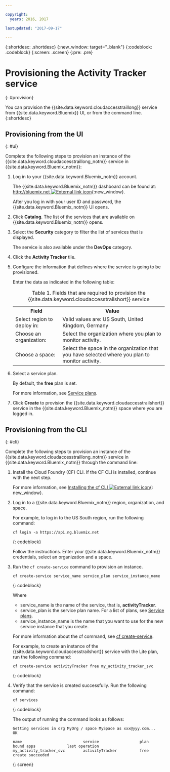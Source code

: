 ```yaml
---

copyright:
  years: 2016, 2017

lastupdated: "2017-09-17"

---
```



{:shortdesc: .shortdesc}
{:new_window: target="_blank"}
{:codeblock: .codeblock}
{:screen: .screen}
{:pre: .pre}


# Provisioning the Activity Tracker service
{: #provision}

You can provision the {{site.data.keyword.cloudaccesstraillong}} service from {{site.data.keyword.Bluemix}} UI, or from the command line.
{:shortdesc}


## Provisioning from the UI
{: #ui}

Complete the following steps to provision an instance of the {{site.data.keyword.cloudaccesstraillong_notm}} service in {{site.data.keyword.Bluemix_notm}}:

1. Log in to your {{site.data.keyword.Bluemix_notm}} account.

    The {{site.data.keyword.Bluemix_notm}} dashboard can be found at: [http://bluemix.net ![External link icon](../../../icons/launch-glyph.svg "External link icon")](http://bluemix.net){:new_window}.
    
	After you log in with your user ID and password, the {{site.data.keyword.Bluemix_notm}} UI opens.

2. Click **Catalog**. The list of the services that are available on {{site.data.keyword.Bluemix_notm}} opens.

3. Select the **Security** category to filter the list of services that is displayed.

    The service is also available under the **DevOps** category.

4. Click the **Activity Tracker** tile.

5. Configure the information that defines where the service is going to be provisioned. 

    Enter the data as indicated in the following table: 

    <table>
	  <caption>Table 1. Fields that are required to provision the {{site.data.keyword.cloudaccesstrailshort}} service</caption>
	  <tr>
	    <th>Field</th>
		<th>Value</th>
	  </tr>
	  <tr>
	    <td>Select region to deploy in:</td>
		<td>Valid values are: US South, United Kingdom, Germany</td>
	  </tr>
	  <tr>
	    <td>Choose an organization:</td>
		<td>Select the organization where you plan to monitor activity.</td>
	  </tr>
	  <tr>
	    <td>Choose a space:</td>
		<td>Select the space in the organization that you have selected where you plan to monitor activity.</td>
	  </tr>
	</table>

6. Select a service plan. 

    By default, the **free** plan is set.

    For more information, see [Service plans](/docs/services/cloud-activity-tracker/activity_tracker_ov.html#plans).
	
7. Click **Create** to provision the {{site.data.keyword.cloudaccesstrailshort}} service in the {{site.data.keyword.Bluemix_notm}} space where you are logged in.
  
 

## Provisioning from the CLI
{: #cli}

Complete the following steps to provision an instance of the {{site.data.keyword.cloudaccesstraillong_notm}} service in {{site.data.keyword.Bluemix_notm}} through the command line:

1. Install the Cloud Foundry (CF) CLI. If the CF CLI is installed, continue with the next step.

   For more information, see [Installing the cf CLI ![External link icon](../../../icons/launch-glyph.svg "External link icon")](http://docs.cloudfoundry.org/cf-cli/install-go-cli.html){: new_window}. 
    
2. Log in to a {{site.data.keyword.Bluemix_notm}} region, organization, and space. 

    For example, to log in to the US South region, run the following command:

    ```
    cf login -a https://api.ng.bluemix.net
    ```
    {: codeblock}

    Follow the instructions. Enter your {{site.data.keyword.Bluemix_notm}} credentials, select an organization and a space.
	
3. Run the `cf create-service` command to provision an instance.

    ```
	cf create-service service_name service_plan service_instance_name
	```
	{: codeblock}
	
	Where
	
	* service_name is the name of the service, that is, **activityTracker**.
	* service_plan is the service plan name. For a list of plans, see [Service plans](/docs/services/cloud-activity-tracker/activity_tracker_ov.html#plans).
	* service_instance_name is the name that you want to use for the new service instance that you create.
	
	For more information about the cf command, see [cf create-service](/docs/cli/reference/cfcommands/index.html#cf_create-service).

	For example, to create an instance of the {{site.data.keyword.cloudaccesstrailshort}} service with the Lite plan, run the following command:
	
	```
	cf create-service activityTracker free my_activity_tracker_svc
	```
	{: codeblock}
	
4. Verify that the service is created successfully. Run the following command:

    ```	
	cf services
	```
	{: codeblock}
	
	The output of running the command looks as follows:
	
	```
    Getting services in org MyOrg / space MySpace as xxx@yyy.com...
    OK
    
    name                           service                  plan                   bound apps              last operation
    my_activity_tracker_svc        activityTracker          free                                           create succeeded
	```
	{: screen}

	



